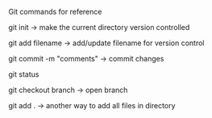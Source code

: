 Git commands for reference

git init -> make the current directory version controlled

git add filename -> add/update filename for version control

git commit -m "comments" -> commit changes

git status

git checkout branch -> open branch

git add . -> another way to add all files in directory

